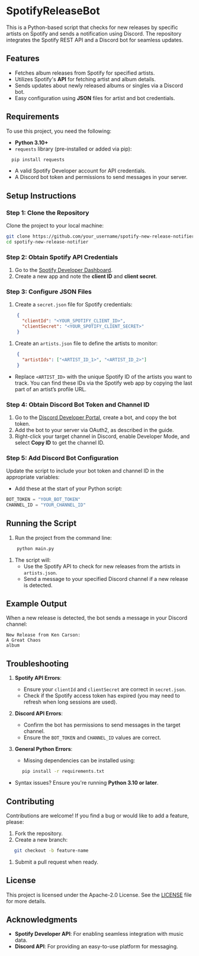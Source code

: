# SpotifyReleaseBot
This is a Python-based script that checks for new releases by specific artists on Spotify and sends a notification using Discord. The repository integrates the Spotify REST API and a Discord bot for seamless updates.
## Features
- Fetches album releases from Spotify for specified artists.
- Utilizes Spotify's **API** for fetching artist and album details.
- Sends updates about newly released albums or singles via a Discord bot.
- Easy configuration using **JSON** files for artist and bot credentials.

## Requirements
To use this project, you need the following:
- **Python 3.10+**
- `requests` library (pre-installed or added via pip):
``` bash
  pip install requests
```
- A valid Spotify Developer account for API credentials.
- A Discord bot token and permissions to send messages in your server.

## Setup Instructions
### Step 1: Clone the Repository
Clone the project to your local machine:
``` bash
git clone https://github.com/your_username/spotify-new-release-notifier.git
cd spotify-new-release-notifier
```
### Step 2: Obtain Spotify API Credentials
1. Go to the [Spotify Developer Dashboard](https://developer.spotify.com/dashboard/).
2. Create a new app and note the **client ID** and **client secret**.

### Step 3: Configure JSON Files
1. Create a `secret.json` file for Spotify credentials:
``` json
    {
      "clientId": "<YOUR_SPOTIFY_CLIENT_ID>",
      "clientSecret": "<YOUR_SPOTIFY_CLIENT_SECRET>"
    }
```
1. Create an `artists.json` file to define the artists to monitor:
``` json
    {
      "artistIds": ["<ARTIST_ID_1>", "<ARTIST_ID_2>"]
    }
```
- Replace `<ARTIST_ID>` with the unique Spotify ID of the artists you want to track. You can find these IDs via the Spotify web app by copying the last part of an artist’s profile URL.

### Step 4: Obtain Discord Bot Token and Channel ID
1. Go to the [Discord Developer Portal](https://discord.com/developers/applications), create a bot, and copy the bot token.
2. Add the bot to your server via OAuth2, as described in the guide.
3. Right-click your target channel in Discord, enable Developer Mode, and select **Copy ID** to get the channel ID.

### Step 5: Add Discord Bot Configuration
Update the script to include your bot token and channel ID in the appropriate variables:
- Add these at the start of your Python script:
``` python
BOT_TOKEN = "YOUR_BOT_TOKEN"
CHANNEL_ID = "YOUR_CHANNEL_ID"
```
## Running the Script
1. Run the project from the command line:
``` bash
    python main.py
```
1. The script will:
    - Use the Spotify API to check for new releases from the artists in `artists.json`.
    - Send a message to your specified Discord channel if a new release is detected.

## Example Output
When a new release is detected, the bot sends a message in your Discord channel:
``` 
New Release from Ken Carson:
A Great Chaos
album
```
## Troubleshooting
1. **Spotify API Errors**:
    - Ensure your `clientId` and `clientSecret` are correct in `secret.json`.
    - Check if the Spotify access token has expired (you may need to refresh when long sessions are used).

2. **Discord API Errors**:
    - Confirm the bot has permissions to send messages in the target channel.
    - Ensure the `BOT_TOKEN` and `CHANNEL_ID` values are correct.

3. **General Python Errors**:
    - Missing dependencies can be installed using:
``` bash
      pip install -r requirements.txt
```
- Syntax issues? Ensure you're running **Python 3.10 or later**.

## Contributing
Contributions are welcome! If you find a bug or would like to add a feature, please:
1. Fork the repository.
2. Create a new branch:
``` bash
   git checkout -b feature-name
```
1. Submit a pull request when ready.

## License
This project is licensed under the Apache-2.0 License. See the [LICENSE](LICENSE) file for more details.
## Acknowledgments
- **Spotify Developer API**: For enabling seamless integration with music data.
- **Discord API**: For providing an easy-to-use platform for messaging.
